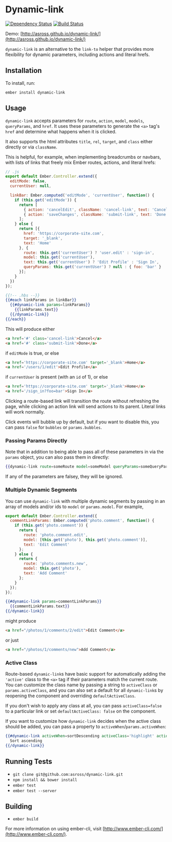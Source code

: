# Dynamic-link
[![Dependency Status](https://david-dm.org/asross/dynamic-link.svg)](https://david-dm.org/asross/dynamic-link)
[![Build Status](https://api.travis-ci.org/asross/dynamic-link.svg?branch=master)](https://travis-ci.org/asross/dynamic-link)

Demo: [http://asross.github.io/dynamic-link/](http://asross.github.io/dynamic-link/)

`dynamic-link` is an alternative to the `link-to` helper that provides more
flexibility for dynamic parameters, including actions and literal hrefs.

## Installation

To install, run:
```
ember install dynamic-link
```

## Usage

`dynamic-link` accepts parameters for `route`, `action`, `model`, `models`,
`queryParams`, and `href`. It uses these parameters to generate the `<a>` tag's
`href` and determine what happens when it is clicked.

It also supports the html attributes `title`, `rel`, `target`, and `class`
either directly or via `className`.

This is helpful, for example, when implementing breadcrumbs or navbars, with
lists of links that freely mix Ember routes, actions, and literal hrefs:

```js
// .js
export default Ember.Controller.extend({
  editMode: false,
  currentUser: null,

  linkBar: Ember.computed('editMode', 'currentUser', function() {
    if (this.get('editMode')) {
      return [
        { action: 'cancelEdit', className: 'cancel-link', text: 'Cancel' },
        { action: 'saveChanges', className: 'submit-link', text: 'Done' }
      ];
    } else {
      return [{
        href: 'https://corporate-site.com',
        target: '_blank',
        text: 'Home'
      }, {
        route: this.get('currentUser') ? 'user.edit' : 'sign-in',
        model: this.get('currentUser'),
        text: this.get('currentUser') ? 'Edit Profile' : 'Sign In',
        queryParams: this.get('currentUser') ? null : { foo: 'bar' }
      }];
    }
  })
});
```

```hbs
{{!-- .hbs --}}
{{#each linkParams in linkBar}}
  {{#dynamic-link params=linkParams}}
    {{linkParams.text}}
  {{/dynamic-link}}
{{/each}}
```

This will produce either

```html
<a href='#' class='cancel-link'>Cancel</a>
<a href='#' class='submit-link'>Done</a>
```

if `editMode` is true, or else

```html
<a href='https://corporate-site.com' target='_blank'>Home</a>
<a href='/users/1/edit'>Edit Profile</a>
```

if `currentUser` is present (with an `id` of 1), or else

```html
<a href='https://corporate-site.com' target='_blank'>Home</a>
<a href='/sign_in?foo=bar'>Sign In</a>
```

Clicking a route-based link will transition the route without refreshing the
page, while clicking an action link will send actions to its parent. Literal
links will work normally.

Click events will bubble up by default, but if you want to disable this, you
can pass `false` for `bubbles` or `params.bubbles`.

### Passing Params Directly

Note that in addition to being able to pass all of these parameters in via the
`params` object, you can also pass them in directly:

```hbs
{{dynamic-link route=someRoute model=someModel queryParams=someQueryParams}}
```

If any of the parameters are falsey, they will be ignored.

### Multiple Dynamic Segments

You can use `dynamic-link` with multiple dynamic segments by passing in an
array of models and/or ids to `model` or `params.model`. For example,

```js
export default Ember.Controller.extend({
  commentLinkParams: Ember.computed('photo.comment', function() {
    if (this.get('photo.comment')) {
      return {
        route: 'photo.comment.edit',
        model: [this.get('photo'), this.get('photo.comment')],
        text: 'Edit Comment'
      };
    } else {
      return {
        route: 'photo.comments.new',
        model: this.get('photo'),
        text: 'Add Comment'
      };
    }
  });
});
```

```hbs
{{#dynamic-link params=commentLinkParams}}
  {{commentLinkParams.text}}
{{/dynamic-link}}
```

might produce

```html
<a href="/photos/1/comments/2/edit">Edit Comment</a>
```

or just

```html
<a href="/photos/1/comments/new">Add Comment</a>
```

### Active Class

Route-based `dynamic-link`s have basic support for automatically adding the
`'active'` class to the `<a>` tag if their parameters match the current route.
You can customize the class name by passing a string to `activeClass` or
`params.activeClass`, and you can also set a default for all `dynamic-link`s by
reopening the component and overriding `defaultActiveClass`.

If you don't wish to apply any class at all, you can pass `activeClass=false`
to a particular link or set `defaultActiveClass: false` on the component.

If you want to customize how `dynamic-link` decides when the active class
should be added, you can pass a property to `activeWhen`/`params.activeWhen`:

```hbs
{{#dynamic-link activeWhen=sortDescending activeClass='highlight' action=makeSortAscending}}
  Sort ascending
{{/dynamic-link}}
```

## Running Tests

* `git clone git@github.com:asross/dynamic-link.git`
* `npm install && bower install`
* `ember test`
* `ember test --server`

## Building

* `ember build`

For more information on using ember-cli, visit [http://www.ember-cli.com/](http://www.ember-cli.com/).
